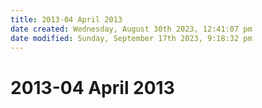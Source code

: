 ```yaml
---
title: 2013-04 April 2013
date created: Wednesday, August 30th 2023, 12:41:07 pm
date modified: Sunday, September 17th 2023, 9:18:32 pm
---
```


# 2013-04 April 2013
